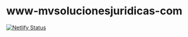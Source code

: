 # www-mvsolucionesjuridicas-com
[![Netlify Status](https://api.netlify.com/api/v1/badges/22137a85-745a-4186-827c-c7381b400552/deploy-status)](https://app.netlify.com/sites/www-mvsolucionesjuridicas-com/deploys)
